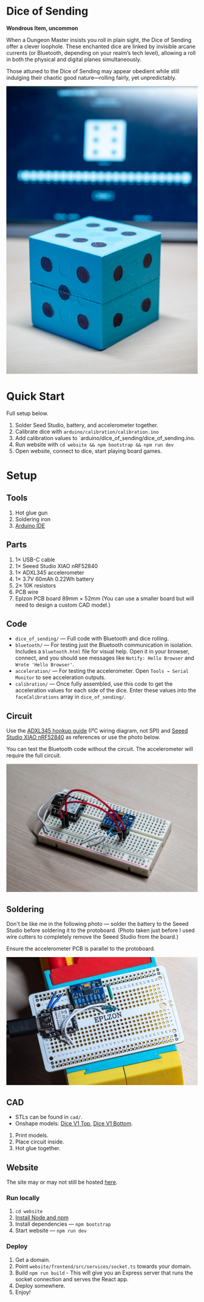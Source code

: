 # Dice of Sending

**Wondrous Item, uncommon**

When a Dungeon Master insists you roll in plain sight, the Dice of Sending offer a clever loophole. These enchanted dice are linked by invisible arcane currents (or Bluetooth, depending on your realm’s tech level), allowing a roll in both the physical and digital planes simultaneously.

Those attuned to the Dice of Sending may appear obedient while still indulging their chaotic good nature—rolling fairly, yet unpredictably.

![Finished D6 dice](./readme/final.jpg)

# Quick Start

Full setup below.

1. Solder Seed Studio, battery, and accelerometer together.
1. Calibrate dice with `arduino/calibration/calibration.ino`
1. Add calibration values to `arduino/dice_of_sending/dice_of_sending.ino.
1. Run website with `cd website && npm bootstrap && npm run dev`
1. Open website, connect to dice, start playing board games.

# Setup

## Tools

1. Hot glue gun
1. Soldering iron
1. [Arduino IDE](https://www.arduino.cc/en/software/)

## Parts

1. 1× USB-C cable
1. 1× Seeed Studio XIAO nRF52840
1. 1× ADXL345 accelerometer
1. 1× 3.7V 60mAh 0.22Wh battery
1. 2× 10K resistors
1. PCB wire
1. Eplzon PCB board 89mm × 52mm (You can use a smaller board but will need to design a custom CAD model.)

## Code

- `dice_of_sending/` — Full code with Bluetooth and dice rolling.
- `bluetooth/` — For testing just the Bluetooth communication in isolation. Includes a `bluetooth.html` file for visual help. Open it in your browser, connect, and you should see messages like `Notify: Hello Browser` and `Wrote 'Hello Browser'`.
- `acceleration/` — For testing the accelerometer. Open `Tools → Serial Monitor` to see acceleration outputs.
- `calibration/` — Once fully assembled, use this code to get the acceleration values for each side of the dice. Enter these values into the `faceCalibrations` array in `dice_of_sending/`.

## Circuit

Use the [ADXL345 hookup guide](https://learn.sparkfun.com/tutorials/adxl345-hookup-guide) (I²C wiring diagram, not SPI) and [Seeed Studio XIAO nRF52840](https://wiki.seeedstudio.com/XIAO_BLE/) as references or use the photo below.

You can test the Bluetooth code without the circuit. The accelerometer will require the full circuit.

![Breadboard setup](./readme/breadboard.jpg)

## Soldering

Don't be like me in the following photo — solder the battery to the Seeed Studio before soldering it to the protoboard. (Photo taken just before I used wire cutters to completely remove the Seeed Studio from the board.)

Ensure the accelerometer PCB is parallel to the protoboard.

![Soldering Setup](./readme/protoboard.jpg)

## CAD

- STLs can be found in `cad/`.
- Onshape models: [Dice V1 Top](https://cad.onshape.com/documents/4b5c1bf9194b23f57db470b0/w/0611180dab1b4d42950964e7/e/09704a1026edf3dbcc83c50e), [Dice V1 Bottom](https://cad.onshape.com/documents/03b58467c8208d0aa1c9cc45/w/e2a0e9205aa77901d6f0e7f7/e/e3529496a038e29d77a46fd0).

1. Print models.
1. Place circuit inside.
1. Hot glue together. 

## Website

The site may or may not still be hosted [here](https://dice.pointlessprojects.com/).

### Run locally

1. `cd website`
1. [Install Node and npm](https://docs.npmjs.com/downloading-and-installing-node-js-and-npm)
1. Install dependencies — `npm bootstrap`
1. Start website — `npm run dev`

### Deploy

1. Get a domain.
1. Point `website/frontend/src/services/socket.ts` towards your domain. 
1. Build `npm run build` - This will give you an Express server that runs the socket connection and serves the React app.
1. Deploy somewhere.
1. Enjoy!

